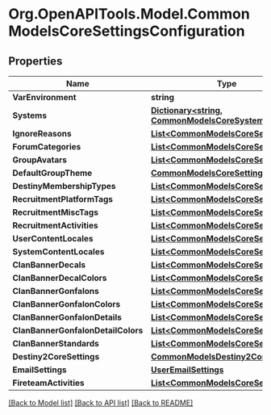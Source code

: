 # Org.OpenAPITools.Model.CommonModelsCoreSettingsConfiguration

## Properties

Name | Type | Description | Notes
------------ | ------------- | ------------- | -------------
**VarEnvironment** | **string** |  | [optional] 
**Systems** | [**Dictionary&lt;string, CommonModelsCoreSystem&gt;**](CommonModelsCoreSystem.md) |  | [optional] 
**IgnoreReasons** | [**List&lt;CommonModelsCoreSetting&gt;**](CommonModelsCoreSetting.md) |  | [optional] 
**ForumCategories** | [**List&lt;CommonModelsCoreSetting&gt;**](CommonModelsCoreSetting.md) |  | [optional] 
**GroupAvatars** | [**List&lt;CommonModelsCoreSetting&gt;**](CommonModelsCoreSetting.md) |  | [optional] 
**DefaultGroupTheme** | [**CommonModelsCoreSetting**](CommonModelsCoreSetting.md) |  | [optional] 
**DestinyMembershipTypes** | [**List&lt;CommonModelsCoreSetting&gt;**](CommonModelsCoreSetting.md) |  | [optional] 
**RecruitmentPlatformTags** | [**List&lt;CommonModelsCoreSetting&gt;**](CommonModelsCoreSetting.md) |  | [optional] 
**RecruitmentMiscTags** | [**List&lt;CommonModelsCoreSetting&gt;**](CommonModelsCoreSetting.md) |  | [optional] 
**RecruitmentActivities** | [**List&lt;CommonModelsCoreSetting&gt;**](CommonModelsCoreSetting.md) |  | [optional] 
**UserContentLocales** | [**List&lt;CommonModelsCoreSetting&gt;**](CommonModelsCoreSetting.md) |  | [optional] 
**SystemContentLocales** | [**List&lt;CommonModelsCoreSetting&gt;**](CommonModelsCoreSetting.md) |  | [optional] 
**ClanBannerDecals** | [**List&lt;CommonModelsCoreSetting&gt;**](CommonModelsCoreSetting.md) |  | [optional] 
**ClanBannerDecalColors** | [**List&lt;CommonModelsCoreSetting&gt;**](CommonModelsCoreSetting.md) |  | [optional] 
**ClanBannerGonfalons** | [**List&lt;CommonModelsCoreSetting&gt;**](CommonModelsCoreSetting.md) |  | [optional] 
**ClanBannerGonfalonColors** | [**List&lt;CommonModelsCoreSetting&gt;**](CommonModelsCoreSetting.md) |  | [optional] 
**ClanBannerGonfalonDetails** | [**List&lt;CommonModelsCoreSetting&gt;**](CommonModelsCoreSetting.md) |  | [optional] 
**ClanBannerGonfalonDetailColors** | [**List&lt;CommonModelsCoreSetting&gt;**](CommonModelsCoreSetting.md) |  | [optional] 
**ClanBannerStandards** | [**List&lt;CommonModelsCoreSetting&gt;**](CommonModelsCoreSetting.md) |  | [optional] 
**Destiny2CoreSettings** | [**CommonModelsDestiny2CoreSettings**](CommonModelsDestiny2CoreSettings.md) |  | [optional] 
**EmailSettings** | [**UserEmailSettings**](UserEmailSettings.md) |  | [optional] 
**FireteamActivities** | [**List&lt;CommonModelsCoreSetting&gt;**](CommonModelsCoreSetting.md) |  | [optional] 

[[Back to Model list]](../README.md#documentation-for-models) [[Back to API list]](../README.md#documentation-for-api-endpoints) [[Back to README]](../README.md)

